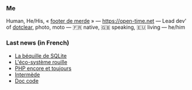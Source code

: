 ### Me

Human, He/His, « [footer de merde](https://open-time.net/post/2013/07/17/La-veritable-histoire-du-Footer-de-merde-) » — https://open-time.net — Lead dev' of [dotclear](https://git.dotclear.org/dev/dotclear), photo, moto — 🇫🇷 native, 🇬🇧 speaking, 🇪🇺 living — he/him

### Last news (in French)

<!-- BLOG-POST-LIST:START -->
- [La béquille de SQLite](https://open-time.net/post/2022/09/17/La-bequille-de-SQLite)
- [L&#39;éco-système rouille](https://open-time.net/post/2022/09/16/L-eco-systeme-rouille)
- [PHP encore et toujours](https://open-time.net/post/2022/09/15/PHP-encore-et-toujours)
- [Intermède](https://open-time.net/post/2022/09/14/Intermede)
- [Doc code](https://open-time.net/post/2022/09/13/Doc-code)
<!-- BLOG-POST-LIST:END -->
